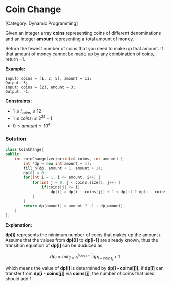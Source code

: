 # Coin Change

[Category: Dynamic Programming]

Given an integer array **coins** representing coins of different denominations and an integer **amount** representing a total amount of money.

Return the fewest number of coins that you need to make up that amount. If that amount of money cannot be made up by any combination of coins, return $-1$.

**Example:**

```
Input: coins = [1, 2, 5], amount = 11;
Output: 3;
Input: coins = [2], amount = 3;
Output: -1;
```

**Constraints:**

- $1 \le l_{coins} \le 12$
- $1 \le coins_i \le 2^{31} -1$
- $0\le amount \le 10^4$

### Solution

```cpp
class CoinChange{
public:
    int coinChange(vector<int>& coins, int amount) {
        int *dp = new int[amount + 1];
        fill_n(dp, amount + 1, amount + 1);
        dp[0] = 0;
        for(int i = 1; i <= amount; i++) {
            for(int j = 0; j < coins.size(); j++) {
                if(coins[j] <= i)
                    dp[i] = dp[i - coins[j]] + 1 < dp[i] ? dp[i - coins[j]] + 1 : dp[i];
            }
        }
        return dp[amount] > amount ? -1 : dp[amount];
    }
};
```

**Explanation:**

**dp[i]** represents the minimum number of coins that makes up the amount $i$. Assume that the values from **dp[0]** to **dp[i-1]** are already known, thus the transition equation of **dp[i]** can be duduced as

$$
dp_i=min_{j=0}^{l_{coins}-1}dp_{i-coins_j}+1
$$

which means the value of **dp[i]** is determined by **dp[i - coins[j]]**, if **dp[i]** can transfer from **dp[i - coins[j]]** via **coins[j]**, the number of coins that used should add $1$.
